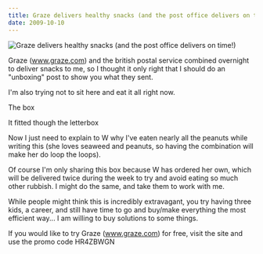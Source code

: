 ```yaml
---
title: Graze delivers healthy snacks (and the post office delivers on time!)
date: 2009-10-10
---
```


![Graze delivers healthy snacks (and the post office delivers on time!)](https://source.unsplash.com/y7GlIdTUOvo/1600x900)

Graze (www.graze.com) and the british postal service combined overnight to deliver snacks to me, so I thought it only right that I should do an "unboxing" post to show you what they sent.

I'm also trying not to sit here and eat it all right now.

The box

It fitted though the letterbox 

Now I just need to explain to W why I've eaten nearly all the peanuts while writing this (she loves seaweed and peanuts, so having the combination will make her do loop the loops).

Of course I'm only sharing this box because W has ordered her own, which will be delivered twice during the week to try and avoid eating so much other rubbish. I might do the same, and take them to work with me.

While people might think this is incredibly extravagant, you try having three kids, a career, and still have time to go and buy/make everything the most efficient way... I am willing to buy solutions to some things.

If you would like to try Graze (www.graze.com) for free, visit the site and use the promo code HR4ZBWGN